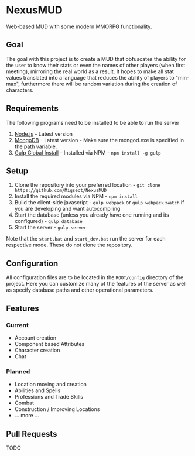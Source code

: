 # NexusMUD
Web-based MUD with some modern MMORPG functionality.

## Goal
The goal with this project is to create a MUD that obfuscates the ability for the user to know their stats or even the names of other players (when first meeting), mirroring the real world as a result.  It hopes to make all stat values translated into a language that reduces the ability of players to "min-max", furthermore there will be random variation during the creation of characters.

## Requirements
The following programs need to be installed to be able to run the server

1. [Node.js](https://nodejs.org/en/) - Latest version
2. [MongoDB](https://www.mongodb.com/) - Latest version - Make sure the mongod.exe is specified in the path variable.
3. [Gulp Global Install](https://www.npmjs.com/package/gulp) - Installed via NPM - `npm install -g gulp`

## Setup

1. Clone the repository into your preferred location - `git clone https://github.com/Migsect/NexusMUD`
2. Install the required modules via NPM - `npm install`
3. Build the client-side javascript - `gulp webpack` or `gulp webpack:watch` if you are developing and want autocompiling
4. Start the database (unless you already have one running and its configured) - `gulp database`
5. Start the server - `gulp server`

Note that the `start.bat` and `start_dev.bat` run the server for each respective mode.  These do not clone the repository.

## Configuration
All configuration files are to be located in the `ROOT/config` directory of the project.  Here you can customize many of the features of the server as well as specify database paths and other operational parameters.

## Features

### Current
* Account creation
* Component based Attributes
* Character creation
* Chat

### Planned
* Location moving and creation
* Abilities and Spells
* Professions and Trade Skills
* Combat
* Construction / Improving Locations
* ... more ...

## Pull Requests
TODO
